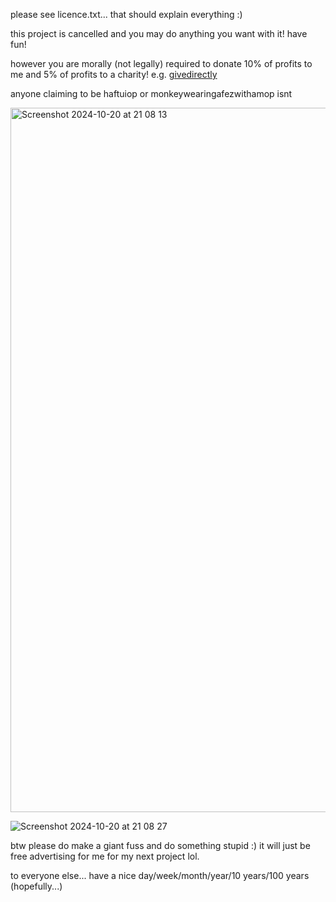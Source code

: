 please see licence.txt... that should explain everything :)

this project is cancelled and you may do anything you want with it! have fun!

however you are morally (not legally) required to donate 10% of profits to me and 5% of profits to a charity! e.g. [givedirectly](https://www.givedirectly.org/)

anyone claiming to be haftuiop or monkeywearingafezwithamop isnt


<img width="1127" alt="Screenshot 2024-10-20 at 21 08 13" src="https://github.com/user-attachments/assets/e67fb217-a960-46d5-ab44-ae0019a19a08">

![Screenshot 2024-10-20 at 21 08 27](https://github.com/user-attachments/assets/f02f9a8f-df77-4682-bba3-aaf4f08851a0)


btw please do make a giant fuss and do something stupid :) it will just be free advertising for me for my next project lol.

to everyone else... have a nice day/week/month/year/10 years/100 years (hopefully...)
